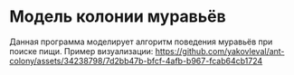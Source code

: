 # Модель колонии муравьёв
Данная программа моделирует алгоритм поведения муравьёв при поиске пищи. Пример визуализации: 
https://github.com/yakovleval/ant-colony/assets/34238798/7d2bb47b-bfcf-4afb-b967-fcab64cb1724

